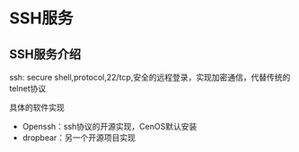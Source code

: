 # SSH服务
## SSH服务介绍
ssh: secure shell,protocol,22/tcp,安全的远程登录，实现加密通信，代替传统的telnet协议

具体的软件实现
- Openssh：ssh协议的开源实现，CenOS默认安装
- dropbear：另一个开源项目实现